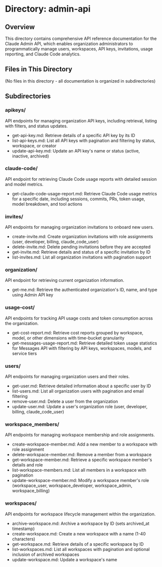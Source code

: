 # Directory: admin-api

## Overview
This directory contains comprehensive API reference documentation for the Claude Admin API, which enables organization administrators to programmatically manage users, workspaces, API keys, invitations, usage reporting, and Claude Code analytics.

## Files in This Directory
(No files in this directory - all documentation is organized in subdirectories)

## Subdirectories

### **apikeys/**
API endpoints for managing organization API keys, including retrieval, listing with filters, and status updates.
- get-api-key.md: Retrieve details of a specific API key by its ID
- list-api-keys.md: List all API keys with pagination and filtering by status, workspace, or creator
- update-api-key.md: Update an API key's name or status (active, inactive, archived)

### **claude-code/**
API endpoint for retrieving Claude Code usage reports with detailed session and model metrics.
- get-claude-code-usage-report.md: Retrieve Claude Code usage metrics for a specific date, including sessions, commits, PRs, token usage, model breakdown, and tool actions

### **invites/**
API endpoints for managing organization invitations to onboard new users.
- create-invite.md: Create organization invitations with role assignments (user, developer, billing, claude_code_user)
- delete-invite.md: Delete pending invitations before they are accepted
- get-invite.md: Retrieve details and status of a specific invitation by ID
- list-invites.md: List all organization invitations with pagination support

### **organization/**
API endpoint for retrieving current organization information.
- get-me.md: Retrieve the authenticated organization's ID, name, and type using Admin API key

### **usage-cost/**
API endpoints for tracking API usage costs and token consumption across the organization.
- get-cost-report.md: Retrieve cost reports grouped by workspace, model, or other dimensions with time-bucket granularity
- get-messages-usage-report.md: Retrieve detailed token usage statistics for Messages API with filtering by API keys, workspaces, models, and service tiers

### **users/**
API endpoints for managing organization users and their roles.
- get-user.md: Retrieve detailed information about a specific user by ID
- list-users.md: List all organization users with pagination and email filtering
- remove-user.md: Delete a user from the organization
- update-user.md: Update a user's organization role (user, developer, billing, claude_code_user)

### **workspace_members/**
API endpoints for managing workspace membership and role assignments.
- create-workspace-member.md: Add a new member to a workspace with role assignment
- delete-workspace-member.md: Remove a member from a workspace
- get-workspace-member.md: Retrieve a specific workspace member's details and role
- list-workspace-members.md: List all members in a workspace with pagination
- update-workspace-member.md: Modify a workspace member's role (workspace_user, workspace_developer, workspace_admin, workspace_billing)

### **workspaces/**
API endpoints for workspace lifecycle management within the organization.
- archive-workspace.md: Archive a workspace by ID (sets archived_at timestamp)
- create-workspace.md: Create a new workspace with a name (1-40 characters)
- get-workspace.md: Retrieve details of a specific workspace by ID
- list-workspaces.md: List all workspaces with pagination and optional inclusion of archived workspaces
- update-workspace.md: Update a workspace's name

